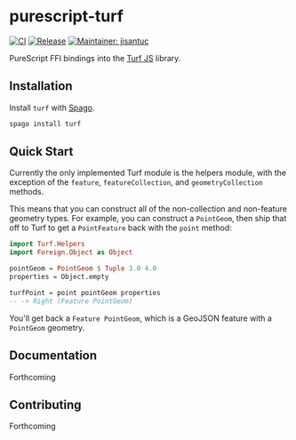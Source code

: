 # purescript-turf

[![CI](https://github.com/jisantuc/purescript-turf/workflows/CI/badge.svg?branch=main)](https://github.com/jisantuc/purescript-turf/actions?query=workflow%3ACI+branch%3Amain)
[![Release](http://img.shields.io/github/release/jisantuc/purescript-turf.svg)](https://github.com/jisantuc/purescript-turf/releases)
[![Maintainer: jisantuc](https://img.shields.io/badge/maintainer-jisantuc-teal.svg)](http://github.com/jisantuc)

PureScript FFI bindings into the [Turf JS](https://turfjs.org/) library.

## Installation

Install `turf` with [Spago](https://github.com/purescript/spago).

```sh
spago install turf
```

## Quick Start

Currently the only implemented Turf module is the helpers module, with the exception of
the `feature`, `featureCollection`, and `geometryCollection` methods.

This means that you can construct all of the non-collection and non-feature geometry types. For example, you can construct a `PointGeom`, then ship that off to Turf to get
a `PointFeature` back with the `point` method:

```purescript
import Turf.Helpers
import Foreign.Object as Object

pointGeom = PointGeom $ Tuple 3.0 4.0
properties = Object.empty

turfPoint = point pointGeom properties
-- -> Right (Feature PointGeom)
```

You'll get back a `Feature PointGeom`, which is a GeoJSON feature with a `PointGeom`
geometry.

## Documentation

Forthcoming

## Contributing

Forthcoming
